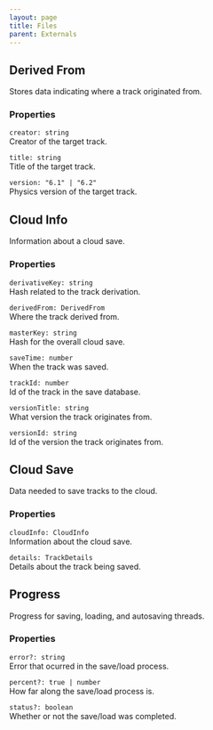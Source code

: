 ```yaml
---
layout: page
title: Files
parent: Externals
---
```


## Derived From

Stores data indicating where a track originated from.

### Properties

`creator: string`\
Creator of the target track.

`title: string`\
Title of the target track.

`version: "6.1" | "6.2"`\
Physics version of the target track.

## Cloud Info

Information about a cloud save.

### Properties

`derivativeKey: string`\
Hash related to the track derivation.

`derivedFrom: DerivedFrom`\
Where the track derived from.

`masterKey: string`\
Hash for the overall cloud save.

`saveTime: number`\
When the track was saved.

`trackId: number`\
Id of the track in the save database.

`versionTitle: string`\
What version the track originates from.

`versionId: string`\
Id of the version the track originates from.

## Cloud Save

Data needed to save tracks to the cloud.

### Properties

`cloudInfo: CloudInfo`\
Information about the cloud save.

`details: TrackDetails`\
Details about the track being saved.

## Progress

Progress for saving, loading, and autosaving threads.

### Properties

`error?: string`\
Error that ocurred in the save/load process.

`percent?: true | number`\
How far along the save/load process is.

`status?: boolean`\
Whether or not the save/load was completed.